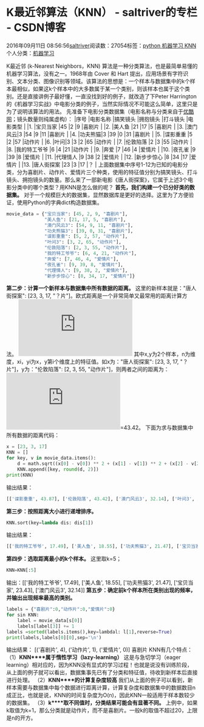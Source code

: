 
# K最近邻算法（KNN） - saltriver的专栏 - CSDN博客


2016年09月11日 08:56:56[saltriver](https://me.csdn.net/saltriver)阅读数：27054标签：[python																](https://so.csdn.net/so/search/s.do?q=python&t=blog)[机器学习																](https://so.csdn.net/so/search/s.do?q=机器学习&t=blog)[KNN																](https://so.csdn.net/so/search/s.do?q=KNN&t=blog)[
							](https://so.csdn.net/so/search/s.do?q=机器学习&t=blog)[
																					](https://so.csdn.net/so/search/s.do?q=python&t=blog)个人分类：[机器学习																](https://blog.csdn.net/saltriver/article/category/6399667)
[
																								](https://so.csdn.net/so/search/s.do?q=python&t=blog)


K最近邻 (k-Nearest Neighbors，KNN) 算法是一种分类算法，也是最简单易懂的机器学习算法，没有之一。1968年由 Cover 和 Hart 提出，应用场景有字符识别、文本分类、图像识别等领域。该算法的思想是：一个样本与数据集中的k个样本最相似，如果这k个样本中的大多数属于某一个类别，则该样本也属于这个类别。还是直接讲例子最好懂，一直没找到好的例子，就改造了下Peter Harrington的《机器学习实战》中电影分类的例子，当然实际情况不可能这么简单，这里只是为了说明该算法的用法。
先准备下电影分类数据集（电影名称与分类来自于[优酷网](http://www.youku.com)；镜头数量则纯属虚构）：
|序号
|电影名称
|搞笑镜头
|拥抱镜头
|打斗镜头
|电影类型
|
|1.
|宝贝当家
|45
|2
|9
|喜剧片
|
|2.
|美人鱼
|21
|17
|5
|喜剧片
|
|3.
|澳门风云|3
|54
|9
|11
|喜剧片
|
|4.
|功夫熊猫|3
|39
|0
|31
|喜剧片
|
|5.
|谍影重重
|5
|2
|57
|动作片
|
|6.
|叶问|3
|3
|2
|65
|动作片
|
|7.
|伦敦陷落
|2
|3
|55
|动作片
|
|8.
|我的特工爷爷
|6
|4
|21
|动作片
|
|9.
|奔爱
|7
|46
|4
|爱情片
|
|10.
|夜孔雀
|9
|39
|8
|爱情片
|
|11.
|代理情人
|9
|38
|2
|爱情片
|
|12.
|新步步惊心
|8
|34
|17
|爱情片
|
|13.
|唐人街探案
|23
|3
|17
|？
|
上面数据集中序号1-12为已知的电影分类，分为喜剧片、动作片、爱情片三个种类，使用的特征值分别为搞笑镜头、打斗镜头、拥抱镜头的数量。那么来了一部新电影《唐人街探案》，它属于上述3个电影分类中的哪个类型？用KNN是怎么做的呢？
**首先，我们构建一个已分好类的数据集。**
对于一个规模巨大的数据集，显然数据库是更好的选择。这里为了方便验证，使用Python的字典dict构造数据集。

```python
movie_data = {"宝贝当家": [45, 2, 9, "喜剧片"],
              "美人鱼": [21, 17, 5, "喜剧片"],
              "澳门风云3": [54, 9, 11, "喜剧片"],
              "功夫熊猫3": [39, 0, 31, "喜剧片"],
              "谍影重重": [5, 2, 57, "动作片"],
              "叶问3": [3, 2, 65, "动作片"],
              "伦敦陷落": [2, 3, 55, "动作片"],
              "我的特工爷爷": [6, 4, 21, "动作片"],
              "奔爱": [7, 46, 4, "爱情片"],
              "夜孔雀": [9, 39, 8, "爱情片"],
              "代理情人": [9, 38, 2, "爱情片"],
              "新步步惊心": [8, 34, 17, "爱情片"]}
```
**第二步：计算一个新样本与数据集中所有数据的距离。**
这里的新样本就是："唐人街探案": [23, 3, 17, "？片"]。欧式距离是一个非常简单又最常用的距离计算方法。
![](http://latex.codecogs.com/gif.latex?d%3D%5Csqrt%7B%5Csum_%7Bi%3D1%7D%5E%7Bn%7D%28_%7Bx_%7Bi%7D-_%7By_%7Bi%7D%7D%7D%29%5E%7B2%7D%7D)
其中x,y为2个样本，n为维度，xi，yi为x，y第i个维度上的特征值。如x为："唐人街探案":
 [23, 3, 17, "？片"]，y为："伦敦陷落": [2, 3, 55, "动作片"]，则两者之间的距离为：![](http://latex.codecogs.com/gif.latex?d%3D%5Csqrt%7B%2823-2%29%5E%7B2%7D&plus;%283-3%29%5E%7B2%7D&plus;%2817-55%29%5E%7B2%7D%7D)=43.42。
下面为求与数据集中所有数据的距离代码：
```python
x = [23, 3, 17]
KNN = []
for key, v in movie_data.items():
    d = math.sqrt((x[0] - v[0]) ** 2 + (x[1] - v[1]) ** 2 + (x[2] - v[2]) ** 2)
    KNN.append([key, round(d, 2)])
print(KNN)
```
输出结果：

```python
[['谍影重重', 43.87], ['伦敦陷落', 43.42], ['澳门风云3', 32.14], ['叶问3', 52.01], ['我的特工爷爷', 17.49], ['新步步惊心', 34.44], ['宝贝当家', 23.43], ['功夫熊猫3', 21.47], ['奔爱', 47.69], ['美人鱼', 18.55], ['夜孔雀', 39.66], ['代理情人', 40.57]]
```
**第三步：按照距离大小进行递增排序。**

```python
KNN.sort(key=lambda dis: dis[1])
```
输出结果：

```python
[['我的特工爷爷', 17.49], ['美人鱼', 18.55], ['功夫熊猫3', 21.47], ['宝贝当家', 23.43], ['澳门风云3', 32.14], ['新步步惊心', 34.44], ['夜孔雀', 39.66], ['代理情人', 40.57], ['伦敦陷落', 43.42], ['谍影重重', 43.87], ['奔爱', 47.69], ['叶问3', 52.01]]
```
**第四步：选取距离最小的****k****个样本。**
这里取k=5；

```python
KNN=KNN[:5]
```
输出：[['我的特工爷爷', 17.49], ['美人鱼', 18.55],
 ['功夫熊猫3', 21.47], ['宝贝当家', 23.43], ['澳门风云3',
 32.14]]
**第五步：确定前****k****个样本所在类别出现的频率，并输出出现频率最高的类别。**

```python
labels = {"喜剧片":0,"动作片":0,"爱情片":0}
for sin KNN:
    label = movie_data[s[0]]
    labels[label[3]] += 1
labels =sorted(labels.items(),key=lambdal: l[1],reverse=True)
print(labels,labels[0][0],sep='\n')
```
输出结果：
[('喜剧片', 4), ('动作片', 1), ('爱情片',
 0)]
喜剧片
KNN有几个特点：
（1）**KNN****属于惰性学习（****lazy-learning****）**
这是与急切学习（eager learning）相对应的，因为KNN没有显式的学习过程！也就是说没有训练阶段，从上面的例子就可以看出，数据集事先已有了分类和特征值，待收到新样本后直接进行处理。
（2）**KNN****的计算复杂度较高**
我们从上面的例子可以看到，新样本需要与数据集中每个数据进行距离计算，计算复杂度和数据集中的数据数目n成正比，也就是说，KNN的时间复杂度为O(n)，因此KNN一般适用于样本数较少的数据集。
（3）**k****取不同值时，分类结果可能会有显著不同。**
上例中，如果k取值为k=1，那么分类就是动作片，而不是喜剧片。一般k的取值不超过20，上限是n的开方。


